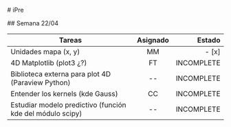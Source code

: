 # iPre

## Semana 22/04

| Tareas        | Asignado | Estado |
| ------------- |:--------:| ------:|
| Unidades mapa (x, y) | MM | - [x] |
| 4D Matplotlib (plot3 ¿?) | FT |   INCOMPLETE |
| Biblioteca externa para plot 4D  (Paraview Python) | -- | INCOMPLETE |
| Entender los kernels (kde Gauss) | CC | INCOMPLETE |
| Estudiar modelo predictivo (función kde del módulo scipy) | --  | INCOMPLETE |

